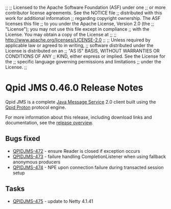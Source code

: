 ;;
;; Licensed to the Apache Software Foundation (ASF) under one
;; or more contributor license agreements.  See the NOTICE file
;; distributed with this work for additional information
;; regarding copyright ownership.  The ASF licenses this file
;; to you under the Apache License, Version 2.0 (the
;; "License"); you may not use this file except in compliance
;; with the License.  You may obtain a copy of the License at
;; 
;;   http://www.apache.org/licenses/LICENSE-2.0
;; 
;; Unless required by applicable law or agreed to in writing,
;; software distributed under the License is distributed on an
;; "AS IS" BASIS, WITHOUT WARRANTIES OR CONDITIONS OF ANY
;; KIND, either express or implied.  See the License for the
;; specific language governing permissions and limitations
;; under the License.
;;

# Qpid JMS 0.46.0 Release Notes

Qpid JMS is a complete [Java Message Service][jms] 2.0 client built
using the [Qpid Proton]({{site_url}}/proton/index.html) protocol
engine.

For more information about this release, including download links and
documentation, see the [release overview](index.html).

[jms]: http://en.wikipedia.org/wiki/Java_Message_Service


## Bugs fixed

 - [QPIDJMS-472](https://issues.apache.org/jira/browse/QPIDJMS-472) - ensure Reader is closed if exception occurs
 - [QPIDJMS-473](https://issues.apache.org/jira/browse/QPIDJMS-473) - failure handling CompletionListener when using fallback anonymous producers
 - [QPIDJMS-474](https://issues.apache.org/jira/browse/QPIDJMS-474) - NPE upon connection failure during transacted session setup

## Tasks

 - [QPIDJMS-475](https://issues.apache.org/jira/browse/QPIDJMS-475) - update to Netty 4.1.41